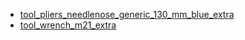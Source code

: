 * [tool_pliers_needlenose_generic_130_mm_blue_extra](tool_pliers_needlenose_generic_130_mm_blue_extra)
* [tool_wrench_m21_extra](tool_wrench_m21_extra)
